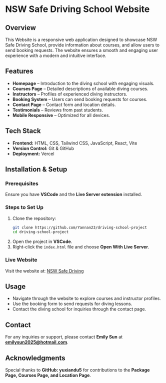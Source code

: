 # NSW Safe Driving School Website

## Overview

This Website is a responsive web application designed to showcase NSW Safe Driving School, provide information about courses, and allow users to send booking requests. The website ensures a smooth and engaging user experience with a modern and intuitive interface.

## Features

- **Homepage** – Introduction to the diving school with engaging visuals.
- **Courses Page** – Detailed descriptions of available diving courses.
- **Instructors** – Profiles of experienced diving instructors.
- **Booking System** – Users can send booking requests for courses.
- **Contact Page** – Contact form and location details.
- **Testimonials** – Reviews from past students.
- **Mobile Responsive** – Optimized for all devices.

## Tech Stack

- **Frontend:** HTML, CSS, Tailwind CSS, JavaScript, React, Vite
- **Version Control:** Git & GitHub
- **Deployment:** Vercel

## Installation & Setup

### Prerequisites

Ensure you have **VSCode** and the **Live Server extension** installed.

### Steps to Set Up

1. Clone the repository:
   ```sh
   git clone https://github.com/Yannan23/driving-school-project
   cd driving-school-project
   ```
2. Open the project in **VSCode**.
3. Right-click the `index.html` file and choose **Open With Live Server**.

### Live Website

Visit the website at: [NSW Safe Driving](https://nswsafedriving.com.au/)

## Usage

- Navigate through the website to explore courses and instructor profiles.
- Use the booking form to send requests for diving lessons.
- Contact the diving school for inquiries through the contact page.

## Contact

For any inquiries or support, please contact **Emily Sun** at **emilysun2025@hotmail.com**.

## Acknowledgments

Special thanks to **GitHub: yuxiandu5** for contributions to the **Package Page, Courses Page, and Location Page**.
